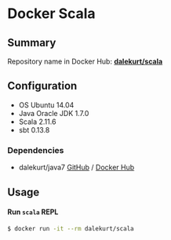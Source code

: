 # Docker Scala

## Summary
Repository name in Docker Hub: **[dalekurt/scala](https://hub.docker.com/u/dalekurt/scala)**

## Configuration

- OS Ubuntu 14.04
- Java Oracle JDK 1.7.0
- Scala 2.11.6
- sbt 0.13.8

### Dependencies
* dalekurt/java7 [GitHub](https://github.com/dalekurt/docker-java7) / [Docker Hub](https://hub.docker.com/u/dalekurt/java7) 


## Usage
#### Run `scala` REPL

```bash
$ docker run -it --rm dalekurt/scala
```
